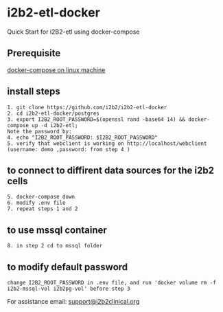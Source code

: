 # i2b2-etl-docker
Quick Start for i2B2-etl using docker-compose

## Prerequisite 
    
[docker-compose on linux machine](prerequisites.md) 

## install steps
    1. git clone https://github.com/i2b2/i2b2-etl-docker
    2. cd i2b2-etl-docker/postgres
    3. export I2B2_ROOT_PASSWORD=$(openssl rand -base64 14) && docker-compose up -d i2b2-etl;  
    Note the password by:
    4. echo "I2B2_ROOT_PASSWORD: $I2B2_ROOT_PASSWORD" 
    5. verify that webclient is working on http://localhost/webclient (username: demo ,password: from step 4 )
    
## to connect to diffirent data sources for the i2b2 cells
    5. docker-compose down
    6. modify .env file
    7. repeat steps 1 and 2 
    
## to use mssql container
    8. in step 2 cd to mssql folder

## to modify default password
    change I2B2_ROOT_PASSWORD in .env file, and run 'docker volume rm -f i2b2-mssql-vol i2b2pg-vol' before step 3

For assistance email: support@i2b2clinical.org

